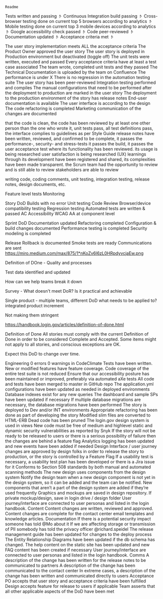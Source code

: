 ```
Readme
```
Tests written and passing	𝥀
Continuous Integration build passing	𝥀
Cross-browser testing done on current top 5 browsers according to analytics	𝥀
Mobile testing done on current top 3 mobile devices according to analytics	𝥀
Google accessibility check passed	𝥀
Code peer-reviewed	𝥀
Documentation updated	𝥀
Acceptance criteria met	𝥀

The user story implementation meets ALL the acceptance criteria
The Product Owner approved the user story
The user story is deployed in Production environment but deactivated (toggle off)
The unit tests were written, executed and passed
Every acceptance criteria have at least a test case associated
The team wrote, completed unit tests and they passed
The Technical Documentation is uploaded by the team on Confluence
The performance is under X
There is no regression in the automation testing suite
The user story has been peer-reviewed
Integration testing performed and compiles
The manual configurations that need to be performed after the deployment to production are marked in the user story
The deployment to the production environment of the story has release notes
End-user documentation is available
The user interface is according to the design
The code refactoring is completed
Marketing communication of the changes are documented

that the code is clean,
the code has been reviewed by at least one other person than the one who wrote it,
unit tests pass,
all test definitions pass,
the interface complies to guidelines as per Style Guide
release notes have been written, reviewed, and confirmed to be complete,
it passes the performance-, security- and stress-tests
it passes the build,
it passes the user acceptance test where its functionality has been reviewed.
its usage is being researched
user satisfaction is being researched (UX)
learnings through its development have been registered and shared, its complexities have been made transparent.
the Scrum team had the opportunity to review and is still able to review
stakeholders are able to review

writing code, coding comments, unit testing, integration testing, release notes, design documents, etc. 

Feature level tests
Monitoring

Story DoD
Builds with no error
Unit testing
Code Review
Browser/device compatibility testing
Regression testing
Automated tests are written & passed
AC
Accessibility WCAG AA at component level


Sprint DoD
Documentation updated
Refactoring completed
Configuration & build changes documented
Performance testing is completed
Security modeling is completed


Release
Rollback is documented
Smoke tests are ready
Communications are sent
https://miro.medium.com/max/875/1*nKoZv6l6zL0HRpdyvcjaEw.png

Definition of DOne - 
Quality and processes

Test data identified and updated

How can we help teams break it down

Survey - 
What doesn't meet DoR?
Is it practical and achievable

Single product - multiple teams, different DoD
what needs to be applied to? integrated product increment

Not making them stringent

https://handbook.login.gov/articles/definition-of-done.html

Definition of Done
All stories must comply with the current Definition of Done in order to be considered Complete and Accepted. Some items might not apply to all stories, and conscious exceptions are OK.

Expect this DoD to change over time.

Engineering
0 errors 0 warnings in CodeClimate
Tests have been written. New or modified features have feature coverage. Code coverage of the entire test suite is not reduced
Ensure that our accessibility posture has been maintained or improved, preferably via automated aXe tests
All code and tests have been merged to master in GitHub repo
The application.yml configurations have been updated as needed in deployed environments
Database indexes exist for any new queries
The dashboard and sample SPs have been updated if necessary
If multiple database migrations are necessary, the database migrations have been performed
The story is deployed to Dev and/or INT environments
Appropriate refactoring has been done as part of developing the story
Modified slim files are converted to HTML-ERB
Dead code has been pruned
The login.gov design system is used in views
New code must be free of medium and highlevel static and dynamic security vulnerabilities as reported by Snyk
If the story will not be ready to be released to users or there is a serious possibility of failure then the changes are behind a feature flag
Analytics logging has been updated and new events have been added if needed
Design
Interface / user journey changes are approved by design folks in order to release the story to production, or the story is controlled by a Feature Flag
If a usability test is necessary, a usability test plan has been developed or there is a Jira issue for it
Conforms to Section 508 standards by both manual and automated scanning methods
The new design uses components from the design system
Notify the design team when a new design component is not yet in the design system, so it can be added and the team can be notified.
New components that aren’t a part of the design system are added if they’re used frequently
Graphics and mockups are saved in design repository. If private mockup/design, save in login drive / design folder
User journey/interface are connected to user personas and listed in the login handbook.
Content
Content changes are written, reviewed and approved.
Content changes are complete for the contact center email templates and knowledge articles.
Documentation
If there is a potential security impact someone has told @Mo about it
If we are affecting storage or transmission of PII somebody has told the privacy officer @richard.speidel
The release management guide has been updated for changes to the deploy process
The Entity Relationship Diagrams have been updated if the db schema has changed.
The help content on the static site has been updated and new FAQ content has been created if necessary
User journey/interface are connected to user personas and listed in the login handbook.
Comms
A description of the change has been written for the release notes to be communicated to partners
A description of the change has been communicated to the contact center
In extreme cases, a description of the change has been written and communicated directly to users
Acceptance
PO accepts that user story and acceptance criteria have been fulfilled
Design accepts feature for release to users if applicable
Team asserts that all other applicable aspects of the DoD have been met

